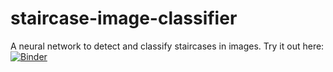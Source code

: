 # staircase-image-classifier
A neural network to detect and classify staircases in images.
Try it out here: [![Binder](https://mybinder.org/badge_logo.svg)](https://mybinder.org/v2/gh/BrandonTang89/Staircase-Image-Classifier/master?filepath=Stairs_Prediction.ipynb)
